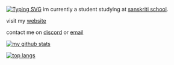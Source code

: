 

[![Typing SVG](http://readme-typing-svg.herokuapp.com?size=14&lines=hi+im+vandy+;check+out+my+repositories)](https://git.io/typing-svg)
im currently a student studying at [sanskriti school](http://sanskritischool.edu.in). 

visit my [website](https://vandy.one)

contact me on [discord](https://discord.com/users/656827011158769665) or [email](mailto:@vandy@vandy,one)

[![my github stats ](https://github-readme-stats.vercel.app/api?username=vandy404&show_icons=true&theme=dark)](https://github.com/anuraghazra/github-readme-stats)

[![top langs](https://github-readme-stats.vercel.app/api/top-langs/?username=vandy404)](https://github.com/anuraghazra/github-readme-stats)
